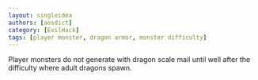 ```yaml
---
layout: singleidea
authors: [aosdict]
category: [EvilHack]
tags: [player monster, dragon armor, monster difficulty]
---
```

Player monsters do not generate with dragon scale mail until well after the difficulty where adult dragons spawn.
